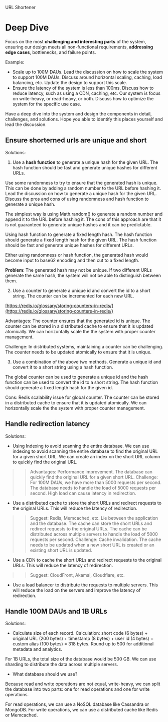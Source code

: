 URL Shortener

# Deep Dive

Focus on the most **challenging and interesting parts** of the system, ensuring our design meets all non-functional requirements, **addressing edge cases**, bottlenecks, and failure points.

Example:

- Scale up to 100M DAUs. Lead the discussion on how to scale the system to support 100M DAUs. Discuss around horizontal scaling, caching, load balancing, etc. Update the design to support this scale.
- Ensure the latency of the system is less than 100ms. Discuss how to reduce latency, such as using a CDN, caching, etc. Our system is focus on write-heavy, or read-heavy, or both. Discuss how to optimize the system for the specific use case.

Have a deep dive into the system and design the components in detail, challenges, and solutions.
Hope you able to identify this places yourself and lead the discussion.

## Ensure shorterned urls are unique and short

Solutions:

1. Use a **hash function** to generate a unique hash for the given URL. The hash function should be fast and generate unique hashes for different URLs.

Use some randomness to try to ensure that the generated hash is unique. This can be done by adding a random number to the URL before hashing it.
Lead the discussion on how to generate a unique hash for the given URL. Discuss the pros and cons of using randomness and hash function to generate a unique hash.

The simplest way is using Math.random() to generate a random number and append it to the URL before hashing it. The cons of this approach are that it is not guaranteed to generate unique hashes and it can be predictable.

Using hash function to generate a fixed length hash. The hash function should generate a fixed length hash for the given URL. The hash function should be fast and generate unique hashes for different URLs.

Either using randomness or hash function, the generated hash would become input to base62 encoding and then cut to a fixed length.

**Problem**: The generated hash may not be unique. If two different URLs generate the same hash, the system will not be able to distinguish between them.

2. Use a counter to generate a unique id and convert the id to a short string. The counter can be incremented for each new URL.

[https://redis.io/glossary/storing-counters-in-redis/](https://redis.io/glossary/storing-counters-in-redis/)

Advantages: The counter ensures that the generated id is unique. The counter can be stored in a distributed cache to ensure that it is updated atomically. We can horizontally scale the the system with proper counter management.

Challenge: In distributed systems, maintaining a counter can be challenging. The counter needs to be updated atomically to ensure that it is unique.

3. Use a combination of the above two methods. Generate a unique id and convert it to a short string using a hash function.

The global counter can be used to generate a unique id and the hash function can be used to convert the id to a short string. The hash function should generate a fixed length hash for the given id.

Cons: Redis scalability issue for global counter. The counter can be stored in a distributed cache to ensure that it is updated atomically. We can horizontally scale the the system with proper counter management.

## Handle redirection latency

Solutions:

- Using Indexing to avoid scanning the entire database. We can use indexing to avoid scanning the entire database to find the original URL for a given short URL. We can create an index on the short URL column to quickly find the original URL.

>> Advantages: Performance improvement. The database can quickly find the original URL for a given short URL.
>> Challenge: For 100M DAUs, we have more than 5000 requests per second. The database needs to handle the load of 5000 requests per second. High load can cause latency in redirection.

- Use a distributed cache to store the short URLs and redirect requests to the original URLs. This will reduce the latency of redirection.

>> Suggest: Redis, Memcached, etc.
Lie between the application and the database. The cache can store the short URLs and redirect requests to the original URLs. The cache can be distributed across multiple servers to handle the load of 5000 requests per second.
>> Challenge: Cache invalidation. The cache needs to be updated when a new short URL is created or an existing short URL is updated.

- Use a CDN to cache the short URLs and redirect requests to the original URLs. This will reduce the latency of redirection.

>> Suggest: CloudFront, Akamai, Cloudflare, etc.

- Use a load balancer to distribute the requests to multiple servers. This will reduce the load on the servers and improve the latency of redirection.

## Handle 100M DAUs and 1B URLs

Solutions:

- Calculate size of each record.
Calculation: short code (6 bytes) + original URL (200 bytes) + timestamp (8 bytes) + user id (4 bytes) + custom alias (100 bytes) = 318 bytes. Round up to 500 for additional metadata and analytics.

For 1B URLs, the total size of the database would be 500 GB. We can use sharding to distribute the data across multiple servers.

- What database should we use?

Because read and write operations are not equal, write-heavy, we can split the database into two parts: one for read operations and one for write operations.

For read operations, we can use a NoSQL database like Cassandra or MongoDB. For write operations, we can use a distributed cache like Redis or Memcached.
